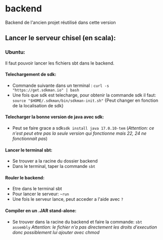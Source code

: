 # backend

Backend de l'ancien projet réutilisé dans cette version


## Lancer le serveur chisel (en scala): 

### Ubuntu:
Il faut pouvoir lancer les fichiers sbt dans le backend.

#### Telechargement de sdk: 
- Commande suivante dans un terminal : ```curl -s "https://get.sdkman.io" | bash```
- Une fois que sdk est telecharge, pour obtenir la commande sdk il faut: ```source "$HOME/.sdkman/bin/sdkman-init.sh"``` {Peut changer en fonction de la localisation de sdk}

#### Telecharger la bonne version de java avec sdk:
- Peut se faire grace a sdk```sdk install java 17.0.10-tem``` (*Attention: ce n'est peut etre pas la seule version qui fonctionne mais 22, 24 ne fonctionnait pas*)

#### Lancer le terminal sbt:
- Se trouver a la racine du dossier backend
- Dans le terminal, taper la commande ```sbt```

#### Rouler le backend:
- Etre dans le terminal sbt
- Pour lancer le serveur: ```~run```
- Une fois le serveur lance, peut acceder a l'aide avec ```?```

#### Compiler en un .JAR stand-alone:
- Se trouver dans la racine du backend et faire la commande: ```sbt assembly``` *Attention: le fichier n'a pas directement les droits d'execution donc possiblement lui ajouter avec chmod*